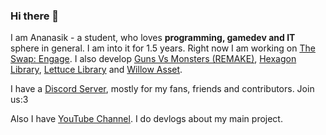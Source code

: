 ### Hi there 👋

I am Ananasik - a student, who loves <b>programming, gamedev and IT</b> sphere in general. I am into it for 1.5 years. Right now I am working on <a href="https://github.com/olegeer/The_Swap_Engage_Public">The Swap: Engage</a>. I also develop <a href="https://github.com/olegeer/Strategy">Guns Vs Monsters (REMAKE)</a>, <a href="https://github.com/olegeer/Hexagon">Hexagon Library</a>, <a href="https://github.com/olegeer/Lettuce">Lettuce Library</a> and <a href="https://github.com/AnanasikDev/Willow">Willow Asset</a>.

I have a <a href="https://discord.gg/HRB6KG8Xby">Discord Server</a>, mostly for my fans, friends and contributors. Join us:3

Also I have <a href="https://www.youtube.com/channel/UCeZG4B_HLpamjCuPPUj3gzA">YouTube Channel</a>. I do devlogs about my main project.
